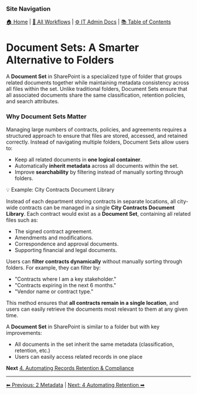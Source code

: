 <!-- description: Documentation about Document Sets: A Smarter Alternative to Folders for Your Organization. -->

### Site Navigation
[🏠 Home](../README.md) | [📂 All Workflows](../users/users.md) | [⚙ IT Admin Docs](../it-admins/README.md) | [📚 Table of Contents](0-tableofcontents.md)

# Document Sets: A Smarter Alternative to Folders

A **Document Set** in SharePoint is a specialized type of folder that groups related documents together while maintaining metadata consistency across all files within the set. Unlike traditional folders, Document Sets ensure that all associated documents share the same classification, retention policies, and search attributes.

### Why Document Sets Matter

Managing large numbers of contracts, policies, and agreements requires a structured approach to ensure that files are stored, accessed, and retained correctly. Instead of navigating multiple folders, Document Sets allow users to:

- Keep all related documents in **one logical container**.
- Automatically **inherit metadata** across all documents within the set.
- Improve **searchability** by filtering instead of manually sorting through folders.

💡 Example: City Contracts Document Library

Instead of each department storing contracts in separate locations, all city-wide contracts can be managed in a single **City Contracts Document Library**. Each contract would exist as a **Document Set**, containing all related files such as:

- The signed contract agreement.
- Amendments and modifications.
- Correspondence and approval documents.
- Supporting financial and legal documents.

Users can **filter contracts dynamically** without manually sorting through folders. For example, they can filter by:

- "Contracts where I am a key stakeholder."
- "Contracts expiring in the next 6 months."
- "Vendor name or contract type."

This method ensures that **all contracts remain in a single location**, and users can easily retrieve the documents most relevant to them at any given time.

A **Document Set** in SharePoint is similar to a folder but with key improvements:

- All documents in the set inherit the same metadata (classification, retention, etc.)
- Users can easily access related records in one place

**Next** [4. Automating Records Retention & Compliance](4-automating-retention.md)

---

[⬅ Previous: 2 Metadata](2-metadata.md) | [Next: 4 Automating Retention ➡](4-automating-retention.md)